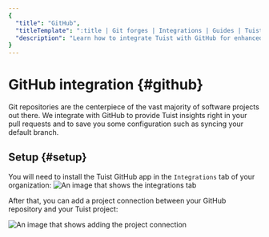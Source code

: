 ```yaml
---
{
  "title": "GitHub",
  "titleTemplate": ":title | Git forges | Integrations | Guides | Tuist",
  "description": "Learn how to integrate Tuist with GitHub for enhanced workflows."
}
---
```

# GitHub integration {#github}

Git repositories are the centerpiece of the vast majority of software projects out there. We integrate with GitHub to provide Tuist insights right in your pull requests and to save you some configuration such as syncing your default branch.

## Setup {#setup}

You will need to install the Tuist GitHub app in the `Integrations` tab of your organization:
![An image that shows the integrations tab](/images/guides/integrations/gitforge/github/integrations.png)

After that, you can add a project connection between your GitHub repository and your Tuist project:

![An image that shows adding the project connection](/images/guides/integrations/gitforge/github/add-project-connection.png)
